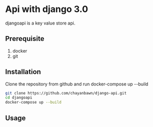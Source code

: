 # Api with django 3.0

djangoapi is a key value store api.

## Prerequisite
1. docker
2. git

## Installation

Clone the repository from github and run docker-compose up --build

```bash
git clone https://github.com/chayanbawn/django-api.git
cd djangoapi
docker-compose up --build
```

## Usage

```python

```

